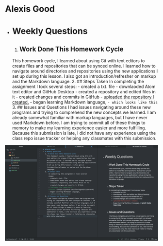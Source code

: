 # Alexis Good
- # Weekly Questions
  1. ## Work Done This Homework Cycle
    This homework cycle, I learned about using Git with text editors to create files and repositories that can be synced online. I learned how to navigate around directories and repositories using the new applications I set up during this lesson. I also got an introduction/refresher on markup and the Markdown language. 
  2. ## Steps Taken
      In completing the assignment I took several steps:
      - created a txt. file
      - downlaoded Atom text editor and GitHub Desktop
      - created a repository and edited files in it
      - created changes and commits in GitHub
      - [uploaded the repository I created.](https://github.com/alexisgood17/120-work)
      - began learning Markdown language,
      `- which looks like this`
  3. ## Issues and Questions
    I had issues navigating around these new programs and trying to comprehend the new concepts we learned. I am already somewhat familiar with markup languages, but I have never used Markdown before. I am trying to commit all of these things to memory to make my learning experience easier and more fulfilling. Because this submission is late, I did not have any experience using the class repo issue tracker or helping any classmates with this submission.

![image of my editor](screenshoteditor.png)

